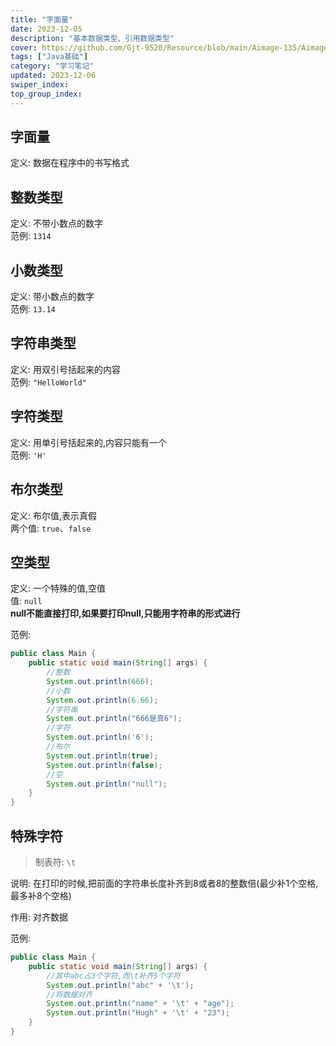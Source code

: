 ```yaml
---
title: "字面量"
date: 2023-12-05
description: "基本数据类型、引用数据类型"
cover: https://github.com/Gjt-9520/Resource/blob/main/Aimage-135/Aimage69.jpg?raw=true
tags: ["Java基础"]
category: "学习笔记"
updated: 2023-12-06
swiper_index:
top_group_index:
---
```


## 字面量

定义: 数据在程序中的书写格式

## 整数类型

定义: 不带小数点的数字   
范例: `1314`  

## 小数类型

定义: 带小数点的数字   
范例: `13.14`   

## 字符串类型

定义: 用双引号括起来的内容   
范例: `"HelloWorld"`  

## 字符类型

定义: 用单引号括起来的,内容只能有一个   
范例: `'H'`   

## 布尔类型

定义: 布尔值,表示真假   
两个值: `true`、`false`   
  
## 空类型

定义: 一个特殊的值,空值   
值: `null`   
**null不能直接打印,如果要打印null,只能用字符串的形式进行**   

范例: 

```java
public class Main {
    public static void main(String[] args) {
        //整数
        System.out.println(666); 
        //小数
        System.out.println(6.66); 
        //字符串
        System.out.println("666是真6"); 
        //字符
        System.out.println('6'); 
        //布尔
        System.out.println(true); 
        System.out.println(false); 
        //空
        System.out.println("null"); 
    }
}
```

## 特殊字符
 
> 制表符: `\t`    

说明: 在打印的时候,把前面的字符串长度补齐到8或者8的整数倍(最少补1个空格,最多补8个空格)   
 
作用: 对齐数据  

范例: 

```java
public class Main {
    public static void main(String[] args) {
        //其中abc占3个字符,而\t补齐5个字符
        System.out.println("abc" + '\t'); 
        //将数据对齐
        System.out.println("name" + '\t' + "age"); 
        System.out.println("Hugh" + '\t' + "23"); 
    }
}
```